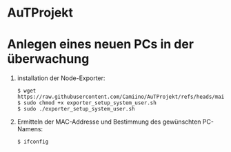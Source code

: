 # AuTProjekt
# Anlegen eines neuen PCs in der überwachung
1) installation der Node-Exporter:
    ```
   $ wget https://raw.githubusercontent.com/Camiino/AuTProjekt/refs/heads/main/Prometheus/exporter_setup_system_user.sh
   $ sudo chmod +x exporter_setup_system_user.sh
   $ sudo ./exporter_setup_system_user.sh
   ```
2) Ermitteln der MAC-Addresse und Bestimmung des gewünschten PC-Namens:
   ```
   $ ifconfig
   ```


  
